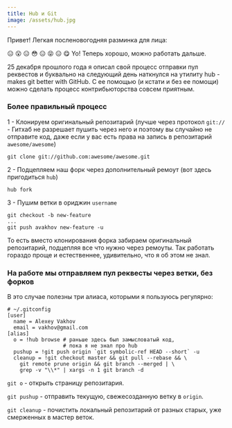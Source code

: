 ```yaml
---
title: Hub и Git
image: /assets/hub.jpg
---
```


Привет! Легкая посленовогодняя разминка для лица:

:expressionless:
:open_mouth:
:expressionless:
:flushed:
:expressionless:
:stuck_out_tongue_closed_eyes:
:expressionless:
:yum: Yo!
Теперь хорошо, можно работать дальше.

25 декабря прошлого года я описал свой процесс отправки пул реквестов [<i class="fa fa-external-link"></i>](http://vakhov.me/blog/2014/12/25/contribute/index.html)
и буквально на следующий день наткнулся на утилиту hub [<i class="fa fa-external-link"></i>](https://hub.github.com/) - makes git better with GitHub. С ее помощью (и кстати и без ее помощи) можно сделать процесс
контрибьюторства совсем приятным.

### Более правильный процесс

1 - Клонируем оригинальный репозитарий (лучше через протокол `git://` - Гитхаб не разрешает пушить через него и поэтому
вы случайно не отправите код, даже если у вас есть права на запись в репозитарий `awesome/awesome`)

```
git clone git://github.com:awesome/awesome.git
```

2 - Подцепляем наш форк через дополнительный ремоут (вот здесь пригодиться `hub`)

```
hub fork
```

3 - Пушим ветки в ориджин `username`

```
git checkout -b new-feature
...
git push avakhov new-feature -u
```

То есть вместо клонирования форка забираем оригинальный репозитарий, подцепляя все что нужно
через ремоуты. Так работать гораздо проще и естественнее, удивительно, что я об этом не знал.

### На работе мы отправляем пул реквесты через ветки, без форков

В это случае полезны три алиаса, которыми я пользуюсь регулярно:

```
# ~/.gitconfig
[user]
  name = Alexey Vakhov
  email = vakhov@gmail.com
[alias]
  o = !hub browse # раньше здесь был замысловатый код,
                  # пока я не знал про hub
  pushup = !git push origin `git symbolic-ref HEAD --short` -u
  cleanup = !git checkout master && git pull --rebase && \
    git remote prune origin && git branch --merged | \
    grep -v "\\*" | xargs -n 1 git branch -d
```

`git o` - открыть страницу репозитария.

`git pushup` - отправить текущую, свежесозданную ветку в `origin`.

`git cleanup` - почистить локальный репозитарий от разных старых, уже смерженных в мастер веток.
